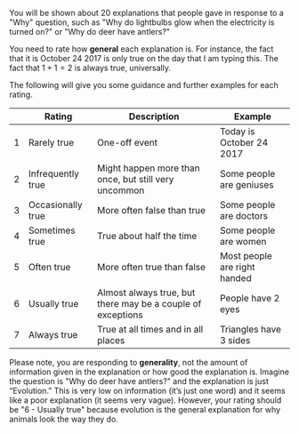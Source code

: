You will be shown about 20 explanations that people gave in response to a "Why" question, such as "Why do lightbulbs glow when the electricity is turned on?" or "Why do deer have antlers?"

You need to rate how **general** each explanation is. For instance, the fact that it is October 24 2017 is only true on the day that I am typing this. The fact that $1+1=2$ is always true, universally. 

The following will give you some guidance and further examples for each rating. 

| | Rating | Description | Example |
| --- | --- | --- | --- | 
| 1 | Rarely true | One-off event | Today is October 24 2017 |
| 2 | Infrequently true | Might happen more than once, but still very uncommon | Some people are geniuses |
| 3 | Occasionally true | More often false than true | Some people are doctors |
| 4 | Sometimes true | True about half the time | Some people are women |
| 5 | Often true | More often true than false | Most people are right handed |
| 6 | Usually true | Almost always true, but there may be a couple of exceptions | People have 2 eyes |
| 7 | Always true | True at all times and in all places | Triangles have 3 sides |

Please note, you are responding to **generality**, not the amount of information given in the explanation or how good the explanation is. Imagine the question is "Why do deer have antlers?" and the explanation is just “Evolution.” This is very low on information (it’s just one word) and it seems like a poor explanation (it seems very vague). However, your rating should be "6 - Usually true" because evolution is the general explanation for why animals look the way they do.
